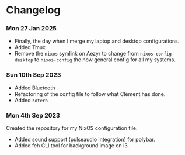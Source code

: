 # Changelog

### Mon 27 Jan 2025

* Finally, the day when I merge my laptop and desktop configurations.
* Added Tmux
* Remove the `nixos` symlink on Aezyr to change from `nixos-config-desktop` to `nixos-config` the now general config for all my systems.

### Sun 10th Sep 2023

* Added Bluetooth
* Refactoring of the config file to follow what Clément has done.
* Added `zotero`

### Mon 4th Sep 2023

Created the repository for my NixOS configuration file.

* Added sound support (pulseaudio integration) for polybar.
* Added feh CLI tool for background image on i3.
